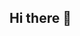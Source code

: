 ## Hi there 👋

<!--
**QPSI-Academic/QPSI-Academic** is a ✨ _special_ ✨ repository because its `README.md` (this file) appears on your GitHub profile.

Here are some ideas to get you started:

- 🔭 I’m currently working on a humanitarian project
- 🌱 I’m currently learning quantum physics and quantum biology
- 👯 I’m looking to collaborate on my humanitarian project
- 🤔 I’m looking for help with my project
- 💬 Ask me anything about psychic abilities
- 📫 How to reach me: Please read contact.detail for more detail
-->
